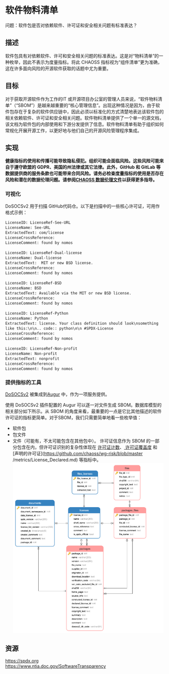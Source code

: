 # 软件物料清单

问题：软件包是否对依赖软件、许可证和安全相关问题有标准表达？

## 描述
软件包具有对依赖软件、许可和安全相关问题的标准表达。这是对“物料清单”的一种枚举，因此不表示为度量指标。将此 CHAOSS 指标视为“组件清单”更为准确，这在许多面向风险的开源软件获取的话题中尤为重要。

## 目标
对于获取开源软件作为工作的IT 或开源项目办公室的管理人员来说，“软件物料清单”（“SBOM”）是越来越重要的“核心管理信息”。出现这种情况是因为，由于软件包存在于复杂的软件供应链中，因此必须以标准化的方式清楚地表达该软件包的相关依赖软件、许可证和安全相关问题。软件物料清单提供了一个单一的源文档，该文档为软件包的内部使用和下游分发提供了信息。软件物料清单有助于组织如何常规化开展开源工作，以更好地与他们自己的开源风险管理程序集成。

## 实现

__健康指标的使用和传播可能导致隐私侵犯。组织可能会面临风险。这些风险可能来自于遵守欧盟的 GDPR、美国的州法律或其它法律。此外，GitHub 和 GitLab 等数据提供商的服务条款也可能带来合同风险。请务必检查度量指标的使用是否存在风险和潜在的数据伦理问题。请参阅[CHAOSS 数据伦理文件](https://github.com/chaoss/metrics/tree/main/resources)以获得更多指导。__

### 可视化
DoSOCSv2 用于扫描 GitHub代码仓。以下是扫描中的一些核心许可证，可用作格式示例：
```
LicenseID: LicenseRef-See-URL
LicenseName: See-URL
ExtractedText: com/license
LicenseCrossReference:
LicenseComment: found by nomos

LicenseID: LicenseRef-Dual-license
LicenseName: Dual-license
ExtractedText:  MIT or new BSD license.
LicenseCrossReference:
LicenseComment: found by nomos

LicenseID: LicenseRef-BSD
LicenseName: BSD
ExtractedText: Available via the MIT or new BSD license.
LicenseCrossReference:
LicenseComment: found by nomos

LicenseID: LicenseRef-Python
LicenseName: Python
ExtractedText: license. Your class definition should look\nsomething like this:\n\n.. code:: python\n\n #SPDX-License
LicenseCrossReference:
LicenseComment: found by nomos

LicenseID: LicenseRef-Non-profit
LicenseName: Non-profit
ExtractedText: nonprofit
LicenseCrossReference:
LicenseComment: found by nomos
```

### 提供指标的工具
[DoSOCSv2](https://github.com/DoSOCSv2/DoSOCSv2) 被集成到[Augur](https://github.com/chaoss/augur) 中，作为一项服务提供。

使用 DoSOCSv2 插件配置的 Augur 可以逐一对文件生成 SBOM。数据库模型的相关部分如下所示。从 SBOM 的角度来看，最重要的一点是它比其他描述的软件许可证的指标更简单。对于SBOM，我们只需要简单地看一些枚举值：
* 软件包
* 包文件
* 文件（可能有，不太可能包含在其他包中）。
许可证信息作为 SBOM 的一部分包含在内，但许可证识别的复杂性体现在 [许可证计数](https://github.com/chaoss/wg-risk/blob/master/metrics/License_Count.md)、[ 许可证覆盖度](https://github.com/chaoss/wg-risk/blob/master/metrics/License_Coverage.md) 和 [声明的许可证](https://github.com/chaoss/wg-risk/blob/master /metrics/License_Declared.md) 等指标中。![SBOM](images/software-bill-of-materials_license.png)

## 资源
https://spdx.org  
https://www.ntia.doc.gov/SoftwareTransparency  
